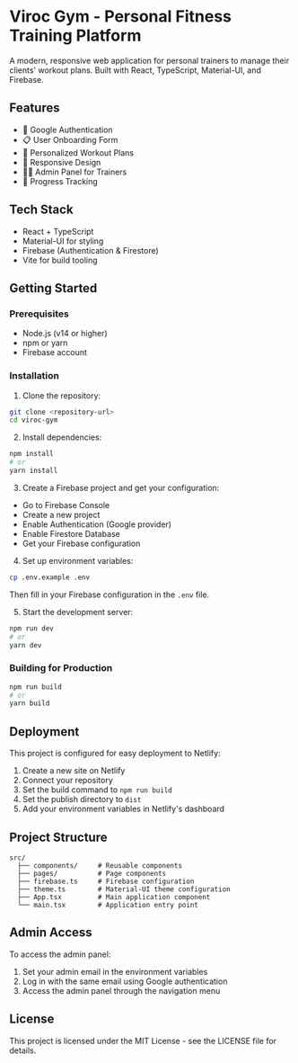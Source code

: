# Viroc Gym - Personal Fitness Training Platform

A modern, responsive web application for personal trainers to manage their clients' workout plans. Built with React, TypeScript, Material-UI, and Firebase.

## Features

- 🔐 Google Authentication
- 📋 User Onboarding Form
- 💪 Personalized Workout Plans
- 📱 Responsive Design
- 👩‍💼 Admin Panel for Trainers
- 🎯 Progress Tracking

## Tech Stack

- React + TypeScript
- Material-UI for styling
- Firebase (Authentication & Firestore)
- Vite for build tooling

## Getting Started

### Prerequisites

- Node.js (v14 or higher)
- npm or yarn
- Firebase account

### Installation

1. Clone the repository:
```bash
git clone <repository-url>
cd viroc-gym
```

2. Install dependencies:
```bash
npm install
# or
yarn install
```

3. Create a Firebase project and get your configuration:
- Go to Firebase Console
- Create a new project
- Enable Authentication (Google provider)
- Enable Firestore Database
- Get your Firebase configuration

4. Set up environment variables:
```bash
cp .env.example .env
```
Then fill in your Firebase configuration in the `.env` file.

5. Start the development server:
```bash
npm run dev
# or
yarn dev
```

### Building for Production

```bash
npm run build
# or
yarn build
```

## Deployment

This project is configured for easy deployment to Netlify:

1. Create a new site on Netlify
2. Connect your repository
3. Set the build command to `npm run build`
4. Set the publish directory to `dist`
5. Add your environment variables in Netlify's dashboard

## Project Structure

```
src/
  ├── components/     # Reusable components
  ├── pages/          # Page components
  ├── firebase.ts     # Firebase configuration
  ├── theme.ts        # Material-UI theme configuration
  ├── App.tsx         # Main application component
  └── main.tsx        # Application entry point
```

## Admin Access

To access the admin panel:
1. Set your admin email in the environment variables
2. Log in with the same email using Google authentication
3. Access the admin panel through the navigation menu

## License

This project is licensed under the MIT License - see the LICENSE file for details.
